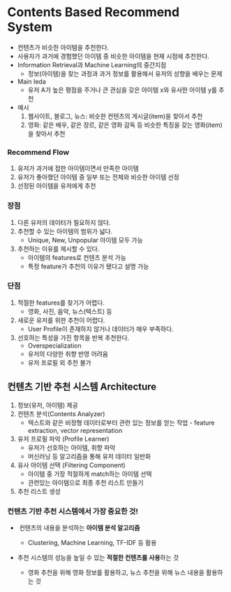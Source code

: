 # Contents Based Recommend System

* 컨텐츠가 비슷한 아이템을 추천한다.
* 사용자가 과거에 경험했던 아이템 중 비슷한 아이템을 현재 시점에 추천한다.
* Information Retrieval과 Machine Learning의 중간지점
  * 정보(아이템)을 찾는 과정과 과거 정보를 활용해서 유저의 성향을 배우는 문제
* Main Ieda
  * 유저 A가 높은 평점을 주거나 큰 관심을 갖은 아이템 x와 유사한 아이템 y를 추천
* 예시
  1. 웹사이트, 블로그, 뉴스: 비슷한 컨텐츠의 게시글(item)을 찾아서 추천
  2. 영화: 같은 배우, 같은 장르, 같은 영화 감독 등 비슷한 특징을 갖는 영화(item)을 찾아서 추천



### Recommend Flow

1. 유저가 과거에 접한 아이템이면서 만족한 아이템
2. 유저가 좋아했던 아이템 중 일부 또는 전체와 비슷한 아이템 선정
3. 선정된 아이템을 유저에게 추천



### 장점

1. 다른 유저의 데이터가 필요하지 않다.
2. 추천할 수 있는 아이템의 범위가 넓다.
   * Unique, New, Unpopular 아이템 모두 가능
3. 추천하는 이유를 제시할 수 있다.
   * 아이템의 features로 컨텐츠 분석 가능
   * 특정 feature가 추천의 이유가 됐다고 설명 가능

### 단점

1. 적절한 features를 찾기가 어렵다.
   * 영화, 사진, 음악, 뉴스(텍스트) 등
2. 새로운 유저를 위한 추천이 어렵다.
   * User Profile이 존재하지 않거나 데이터가 매우 부족하다.
3. 선호하는 특성을 가진 항목을 반복 추천한다.
   * Overspecialization
   * 유저의 다양한 취향 반영 어려움
   * 유저 프로필 외 추천 불가



## 컨텐츠 기반 추천 시스템 Architecture

1. 정보(유저, 아이템) 제공
2. 컨텐츠 분석(Contents Analyzer)
   * 텍스트와 같은 비정형 데이터로부터 관련 있는 정보를 얻는 작업 - feature extraction, vector representation
3. 유저 프로필 파악 (Profile Learner)
   * 유저가 선호하는 아이템, 취향 파악
   * 머신러닝 등 알고리즘을 통해 유저 데이터 일반화
4. 유사 아이템 선택 (Filtering Component)
   * 아이템 중 가장 적절하게 match하는 아이템 선택
   * 관련있는 아이템으로 최종 추천 리스트 만들기
5. 추천 리스트 생성



### 컨텐츠 기반 추천 시스템에서 가장 중요한 것!

* ​	컨텐츠의 내용을 분석하는 **아이템 분석 알고리즘**

  * Clustering, Machine Learning, TF-IDF 등 활용

* 추천 시스템의 성능을 높일 수 있는 **적절한 컨텐츠를 사용**하는 것

  * 영화 추천을 위해 영화 정보를 활용하고, 뉴스 추천을 위해 뉴스 내용을 활용하는 것

    